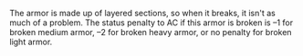 The armor is made up of layered sections, so when it breaks, it isn't as much of a problem. The status penalty to AC if this armor is broken is –1 for broken medium armor, –2 for broken heavy armor, or no penalty for broken light armor.